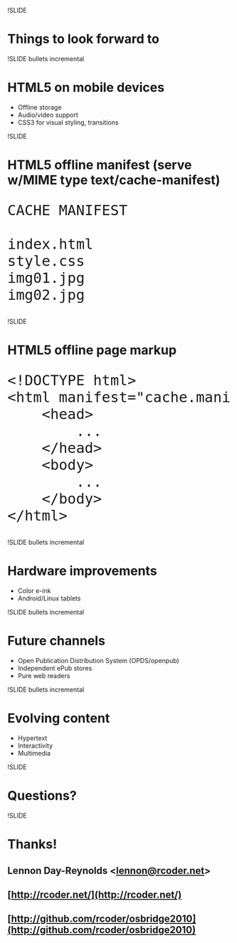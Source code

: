 !SLIDE

# Things to look forward to #

!SLIDE bullets incremental

# HTML5 on mobile devices #

* Offline storage
* Audio/video support
* CSS3 for visual styling, transitions

!SLIDE

# HTML5 offline manifest (serve w/MIME type text/cache-manifest) #

<pre style="font-size: 24pt;">
CACHE MANIFEST

index.html
style.css
img01.jpg
img02.jpg
</pre>

!SLIDE

# HTML5 offline page markup

<pre style="font-size: 24pt;">
&lt;!DOCTYPE html&gt;
&lt;html manifest=&quot;cache.manifest&quot;&gt;
    &lt;head&gt;
        ...
    &lt;/head&gt;
    &lt;body&gt;
        ...
    &lt;/body&gt;
&lt;/html&gt;
</pre>

!SLIDE bullets incremental

# Hardware improvements #

* Color e-ink
* Android/Linux tablets

!SLIDE bullets incremental

# Future channels #

* Open Publication Distribution System (OPDS/openpub)
* Independent ePub stores
* Pure web readers

!SLIDE bullets incremental

# Evolving content #

* Hypertext
* Interactivity
* Multimedia

!SLIDE

# Questions? #

!SLIDE

# Thanks! #

## Lennon Day-Reynolds &lt;lennon@rcoder.net&gt; ##
## [http://rcoder.net/](http://rcoder.net/) ##
## [http://github.com/rcoder/osbridge2010](http://github.com/rcoder/osbridge2010) ##
